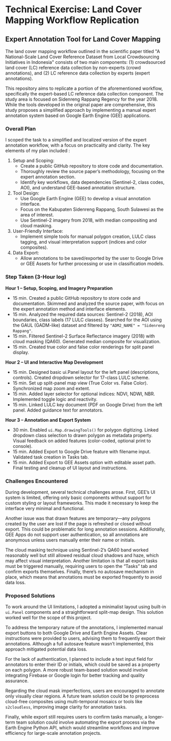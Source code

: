 # Technical Exercise: Land Cover Mapping Workflow Replication
## Expert Annotation Tool for Land Cover Mapping

The land cover mapping workflow outlined in the scientific paper titled "A National-Scale Land Cover Reference Dataset from Local Crowdsourcing Initiatives in Indonesia" consists of two main components: (1) crowdsourced land cover (LC) reference data collection by non-experts (crowd annotations), and (2) LC reference data collection by experts (expert annotations).

This repository aims to replicate a portion of the aforementioned workflow, specifically the expert-based LC reference data collection component. The study area is focused on Sidenreng Rappang Regency for the year 2018. While the tools developed in the original paper are comprehensive, this study proposes a simplified approach by implementing a manual expert annotation system based on Google Earth Engine (GEE) applications.

### Overall Plan
I scoped the task to a simplified and localized version of the expert annotation workflow, with a focus on practicality and clarity. The key elements of my plan included :
1. Setup and Scoping:
   * Create a public GitHub repository to store code and documentation.
   * Thoroughly review the source paper’s methodology, focusing on the expert annotation section.
   * Identify key workflows, data dependencies (Sentinel-2, class codes, AOI), and understand GEE-based annotation structure.
2. Tool Design:
   * Use Google Earth Engine (GEE) to develop a visual annotation interface.
   * Focus on the Kabupaten Sidenreng Rappang, South Sulawesi as the area of interest.
   * Use Sentinel-2 imagery from 2018, with median compositing and cloud masking.
3. User-Friendly Interface:
   * Implement simple tools for manual polygon creation, LULC class tagging, and visual interpretation support (indices and color composites).
5. Data Export:
   * Allow annotations to be saved/exported by the user to Google Drive or GEE Assets for further processing or use in classification models.

### Step Taken (3-Hour log)
**Hour 1 – Setup, Scoping, and Imagery Preparation**
  * 15 min. Created a public GitHub repository to store code and documentation. Skimmed and analyzed the source paper, with focus on the expert annotation method and interface elements.
  * 15 min. Analyzed the required data sources: Sentinel-2 (2018), AOI boundaries, class labels (17 LULC classes). Searched for the AOI using the GAUL (GADM-like) dataset and filtered by `"ADM2_NAME" = "Sidenreng Rappang"`.
  * 15 min. Filtered Sentinel-2 Surface Reflectance imagery (2018) with cloud masking (QA60). Generated median composite for visualization.
  * 15 min. Created true color and false color renderings for split panel display. <br>

**Hour 2 – UI and Interactive Map Development**
  * 15 min. Designed basic ui.Panel layout for the left panel (descriptions, controls). Created dropdown selector for 17-class LULC scheme.
  * 15 min. Set up split-panel map view (True Color vs. False Color). Synchronized map zoom and extent.
  * 15 min. Added layer selector for optional indices: NDVI, NDWI, NBR. Implemented toggle logic and reactivity.
  * 15 min. Linked LULC key document (PDF on Google Drive) from the left panel. Added guidance text for annotators. <br>
  
**Hour 3 – Annotation and Export System**
  * 30 min. Enabled `ui.Map.drawingTools()` for polygon digitizing. Linked dropdown class selection to drawn polygon as metadata property. Visual feedback on added features (color-coded, optional print to console).
  * 15 min. Added Export to Google Drive feature with filename input. Validated task creation in Tasks tab.
  * 15 min. Added Export to GEE Assets option with editable asset path. Final testing and cleanup of UI layout and instructions.

### Challenges Encountered
During development, several technical challenges arose. First, GEE’s UI system is limited, offering only basic components without support for custom styling or layout frameworks. This made it necessary to keep the interface very minimal and functional.

Another issue was that drawn features are temporary—any polygons created by the user are lost if the page is refreshed or closed without export. This could be problematic for long annotation sessions. Additionally, GEE Apps do not support user authentication, so all annotations are anonymous unless users manually enter their name or initials.

The cloud masking technique using Sentinel-2’s QA60 band worked reasonably well but still allowed residual cloud shadows and haze, which may affect visual interpretation. Another limitation is that all export tasks must be triggered manually, requiring users to open the “Tasks” tab and confirm exports themselves. Finally, there’s no autosave mechanism in place, which means that annotations must be exported frequently to avoid data loss.

### Proposed Solutions
To work around the UI limitations, I adopted a minimalist layout using built-in `ui.Panel` components and a straightforward split-map design. This solution worked well for the scope of this project.

To address the temporary nature of the annotations, I implemented manual export buttons to both Google Drive and Earth Engine Assets. Clear instructions were provided to users, advising them to frequently export their annotations. Although a full autosave feature wasn’t implemented, this approach mitigated potential data loss.

For the lack of authentication, I planned to include a text input field for annotators to enter their ID or initials, which could be saved as a property on each polygon. A more robust team-based solution would involve integrating Firebase or Google login for better tracking and quality assurance.

Regarding the cloud mask imperfections, users are encouraged to annotate only visually clear regions. A future team solution could be to preprocess cloud-free composites using multi-temporal mosaics or tools like `s2cloudless`, improving image clarity for annotation tasks.

Finally, while export still requires users to confirm tasks manually, a longer-term team solution could involve automating the export process via the Earth Engine Python API, which would streamline workflows and improve efficiency for large-scale annotation projects.









